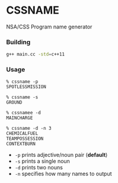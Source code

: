 # CSSNAME

NSA/CSS Program name generator

### Building

```sh
g++ main.cc -std=c++11
```

### Usage

```
% cssname -p
SPOTLESSMISSION

% cssname -s
GROUND

% cssnamee -d
MAINCHARGE

% cssname -d -n 3
CHEMICALFUEL
TEAMPOSSESSION
CONTEXTBURN
```

- `-p` prints adjective/noun pair (**default**)
- `-s` prints a single noun
- `-d` prints two nouns
- `-n` specifies how many names to output
